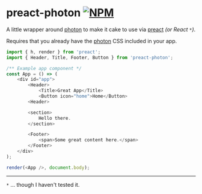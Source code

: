 # preact-photon [![NPM](http://img.shields.io/npm/v/preact-photon.svg?style=flat)](https://www.npmjs.org/package/preact-photon)

A little wrapper around [photon] to make it cake to use via [preact] _(or React `*`)_.

Requires that you already have the [photon] CSS included in your app.

```js
import { h, render } from 'preact';
import { Header, Title, Footer, Button } from 'preact-photon';

/** Example app component */
const App = () => (
	<div id="app">
		<Header>
			<Title>Great App</Title>
			<Button icon="home">Home</Button>
		<Header>

		<section>
			Hello there.
		</section>

		<Footer>
			<span>Some great content here.</span>
		</Footer>
	</div>
);

render(<App />, document.body);
```

---

`*` ... though I haven't tested it.

[photon]: https://github.com/connors/photon
[preact]: https://github.com/developit/preact
